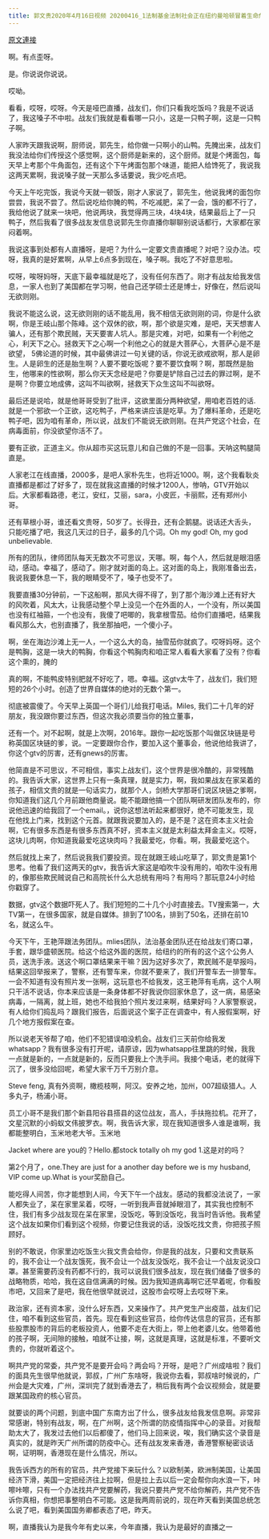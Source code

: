 ```yaml
---
title: 郭文贵2020年4月16日视频 20200416_1法制基金法制社会正在纽约曼哈顿冒着生命危险在给医院和前线捐送急救物资！
---
```


[原文連接](https://gnews.org/ThreadView/53479312)

啊。有点歪呀。

  是。你说说你说说。

  哎呦。

  看看，哎呀，哎呀。今天是哑巴直播，战友们，你们只看我吃饭吗？我是不说话了，我这嗓子不中啦。战友们我就是看看哪一只小，这是一只鸭子啊，这是一只鸭子啊。

  人家昨天跟我说啊，厨师说，郭先生，给你做一只啊小的山鸭。先腌出来，战友们我没法给你们传授这个感觉啊，这个厨师是新来的，这个厨师。就是个烤面包，每天早上考那个牛角面包，还有这个下午烤面包那个味道，能把人给馋死了，我说我这两天累啊，我说嗓子就一天那么多话要说，我少吃点吧。

  今天上午吃完饭，我说今天就一顿饭，刚才人家说了，郭先生，他说我烤的面包你尝尝，我说不尝了。然后说吃给你腌的鸭，不吃减肥，呆了一会，饿的都不行了，我给他说了就来一块吧，他说两块，我觉得两三块，4块4块，结果最后上了一只鸭子，然后我看了很多战友发信息说郭先生你直播你聊聊别说话都行，大家都在家闷着啊。

  我说这事到处都有人直播呀，是吧？为什么一定要文贵直播呢？对吧？没办法。哎呀，我真的是好累啊，从早上6点多到现在，嗓子啊。我吃了不好意思啦。

  哎呀，唉呀妈呀，天底下最幸福就是吃了，没有任何东西了。刚才有战友给我发信息，一家人也到了美国都在学习啊，他自己还学硕士还是博士，好像在，然后说叫无欲则刚。

  我说不能这么说，这无欲则刚的话不能乱用，我不相信无欲则刚的词，你是什么欲啊，你是王岐山那个陈峰。这个双休的欲，啊，那个欲是灾难，是吧，天天想害人骗人，还有那个欺民贼，天天要害人坑人。那是灾难，对吧，如果有一个利他之心，利天下之心。拯救天下之心啊一个利他之心的就是大菩萨心，大菩萨心是不是欲望， 5佛论道的时候，其中最佛讲过一句关键的话，你说无欲戒欲啊，那人是卵生。人是卵生的还是胎生啊？人要不要吃饭呢？要不要饮食啊？啊，那既然是胎生，他哪来的性欲啊，那么你天天念经是吧？你要是铲除自己过去的罪过啊，是不是啊？你要立地成佛，这叫不叫欲啊，拯救天下众生这叫不叫欲呀。

  最后还是说哈，就是他哥哥受到了批评，这欲里面分两种欲望，用咱老百姓的话.就是一个邪欲一个正欲，这吃鸭子，严格来讲应该是吃草。为了爆料革命，还是吃鸭子吧，因为咱有革命，所以说，战友们不能说无欲则刚。在共产党这个社会，在病毒面前，你没欲望你活不了。

 要有正欲，正道主义。你从超市买这玩意儿和自己做的不是一回事。天呐这鸭腿简直是。

  人家老江在线直播，2000多，是吧人家朴先生，也将近1000。啊，这个我看耿炎直播都是都过了好多了，现在就我这直播的时候才1200人，惨呐，GTV开始以后。大家都看路德，老江，安红，艾丽，sara，小皮匠，卡丽熙，还有郑州小哥。

还有草根小哥，谁还看文贵呀，50岁了。长得丑，还有企鹅腿。说话还大舌头，只能吃播了吧，我这几天过的日子，最多的几个词。Oh my god! Oh, my god unbelievable.

  所有的团队，律师团队每天无数次不可思议，天哪。啊，每个人，然后就是眼泪感动，感动。幸福了，感动了。刚才就对面的岛上。这对面的岛上，我刚准备出去，我说我要休息一下，我的眼睛受不了，嗓子也受不了。

  我要直播30分钟前，一下这船啊，那风大得不得了，到了那个海沙滩上还有好大的风吹着，风太大，让我感动整个早上没见一个在外面的人，一个没有，所以美国也没有红袖箍，一个也没有，我傻了吧唧的，我拿根雪茄。给你们直播吧，结果我看风那么大，也别直播了，我坐那抽吧，一个傻小子。

  啊，坐在海边沙滩上无一人，一个这么大的岛，抽雪茄你就疯了。哎呀妈呀。这个是鸭胸，这是一块大的鸭胸，你看这个鸭胸肉和咱正常人看看大家看了没有？你看这个熏的，腌的

  真的啊，不能鸭皮特别肥就不好吃了，嗯。幸福。这gtv太牛了，战友们，我们短短的26个小时。创造了世界自媒体的绝对的无数个第一。

  彻底被震傻了。今天早上英国一个哥们儿给我打电话。Miles, 我们二十几年的好朋友，我没跟你要过东西，但这次我必须要当你的独立董事，

  还有一个。对不起啊，就是上次啊，2016年。跟你一起吃饭那个叫做区块链是号称英国区块链的爹，说。一定要跟你合作，要加入这个董事会，他说他给我讲了，你这个gtv的厉害，还有gnews的厉害。

  他简直是不可思议，不可相信，事实上战友们，这个世界是很冷酷的，非常残酷的。我告诉大家，这世界上只有一条真理，就是实力，啊，我如果战友在家呆着的孩子，相信文贵的就是一句话实力，就那个人，剑桥大学那哥们说区块链之爹啊，你知道我们这几个月前跟他商量说。能不能跟他搞一个团队啊研发团队发布的，你说他迅速的给我回了一个email。，说你这想法听起来都很好，绝不可能发生，现在他找上门来，找到这个元首。就跟我说要加入的，是不是？这在资本主义社会啊，它有很多东西是有很多东西真不好，资本主义就是太利益太拜金主义。哎呀，这块儿肉啊，你知道我最爱吃这块肉吗？我最爱吃，你看。啊，我最爱吃这个。

  然后就找上来了，然后说我我们要投资。现在就跟王岐山吃草了，郭文贵是第1个思考。他看了我们这两天的gtv，我告诉大家这是咱吹牛没有用的，咱吹牛没有用的，像那些欺民贼说自己和高院长什么大总统有用吗？有用吗？那玩意24小时给你戳穿了。

  数据，gtv这个数据吓死人了。我们短短的二十几个小时直接去。TV搜索第一，大TV第一，在很多国家，就是自媒体。排到了100名，排到了50名，还排在前10名，就这么牛。

  今天下午，王艳萍跟法务团队。mlies团队，法治基金团队还在给战友们寄口罩，手套，跟华盛顿医院。给这个给这外面的医院，给纽约的所有的这个这个公务人员，送洗手液。送这个啊口罩结果来干嘛？因为这好多次了，欺民贼不是举报吗，结果这回举报来了，警察，还有警车来，你就不要来了，我们开警车去一排警车。一会不知道有没有照片发一张啊，这玩意也不给我发，这王艳萍有毛病，这个人啊只干活不说话，你本来应该是一条身体都不好我说你回家休息了，这一病，易感染病毒，一隔离，就上班，她也不给我拍个照片发过来啊，结果好吗？人家警察说，有人给你们捣乱吗？跟我们报告，后面说这个案子正在调查中，有人报假案啊，好几个地方报假案在查。

  所以说老天爷帮了咱，他们不犯错误咱没机会。战友们三天前你给我发whatsapp？我有很多没有打开呢，请原谅，因为whatsapp往里跳的时候，我我一点就是新的，一点就是新的，反而只要我上个洗手间。我接个电话，老的就得下沉了，很多没给回呢，希望大家千万千万别介意。

  Steve feng, 真有外资啊，橄榄枝啊，阿汉。安养之地，加州，007超级猎人。人多丸子，杨浦小哥。

  员工小哥不是我们那个新县阳谷县搭县的这位战友，高人，手扶拖拉机。花开了，文星沉默的小蚂蚁文伟披罗衣。啊，我告诉大家，现在我知道很多人谁是谁啊，我都能整明白，玉米地老大爷。玉米地

  Jacket where are you的？Hello.都stock totally oh my god 1.这是对的吗？

  第2个月了，one.They are just for a another day before we is my husband, VIP come up.What is your奖励自己。

  能吃得人间苦，你才能想到人间，今天下午一个战友。感动的我都没法说了，一家人都失业了，呆在家里呆着，哎呀，一听到我声音就掉眼泪了，其实我也控制不住，我们有多少战友现在呆在家里，没饭吃，等到没饭吃，我当时告诉他。我希望这个战友如果你们看到这个视频，你要记住我说的话，没饭吃找文贵，你把孩子照顾好。

  别的不敢说，你家里边吃饭生火我文贵会给你，你是我的战友，只要和文贵联系的，我不会让一个战友饿死，我不会让一个战友没饭吃，我不会让一个战友说没口罩。甚至需要药没有药都不行的，我可以说我们很多战友，现在我们储备了很多的战略物质，哈哈，我在这自信满满的时候。因为我知道病毒啊它还早着呢，你看股市吧，又回来了是吧，我在他很早就说过，这股市会哎呀上去哎呀下来。

  政治家，还有资本家，没什么好东西，又来操作了。共产党生产出疫苗，战友们记住，咱不看到这些官员，首先。现在看到这些官员，给你传达信息的官员，还有那些股票股市的背后的老板投资人，他要不走在大街上，带上他老婆儿女。他带着他的孩子啊，无间隙的接触，咱就不让接，啊，这就是真理，这就是标准，不要听文贵的，你就听着这个。

  啊共产党的常委，共产党不是要开会吗？两会吗？开呀，是吧？广州成啥啦？我们的面具先生很早他就说，郭叔，广州广东啥呀，我说你去看，郭叔啥时候说的，广州会是大灾难，广州，深圳完了就到香港去了，稍后我有两个会议视频会，就是要跟某国政府的核心官员。

  就要谈的两个问题，到底中国广东南方出了什么，很多战友给我发信息啊。非常非常感谢，特别有战友，啊，在广州啊，这个所谓的防疫情指挥中心的录音。对我帮助太大了，我发过去他们以后都傻了，他们马上回来说，唉，我们确实这个录音是真实的，就是昨天广州所谓的防疫中心。还有战友发来香港，香港警察秘密谈话啊，证明啊，香港现在是什么情况，所以。

  我告诉西方的所有的官员，共产党接下来玩什么？以欧制美，欧洲制美国，让美国经济下滑，美国一定把经济往上拉啊，但是拉上去以后一定会帮你向水浪一下，咔嚓咔嚓，只有一个办法找共产党要解药，我说只要共产党不给你解药，共产党不告诉你真相，你想把事整明白不可能。这是我两周前说的，现在昨天看到美国总统怎么说了吧，看到美国国务卿都表态了吧，昨天。

  啊，直播我认为是我今年有史以来，今年直播，我认为是最好的直播之一

